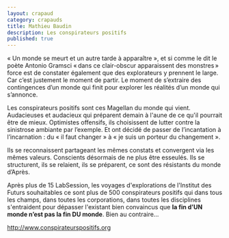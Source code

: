 ```yaml
---
layout: crapaud
category: crapauds
title: Mathieu Baudin
description: Les conspirateurs positifs
published: true
---
```


« Un monde se meurt et un autre tarde à apparaître », et si comme le dit le poète Antonio Gramsci « dans ce clair-obscur apparaissent des monstres » force est de constater également que des explorateurs y prennent le large. Car c’est justement le moment de partir. Le moment de s’extraire des contingences d’un monde qui finit pour explorer les réalités d’un monde qui s’annonce.

Les conspirateurs positifs sont ces Magellan du monde qui vient. Audacieuses et audacieux qui préparent demain à l'aune de ce qu'il pourrait être de mieux. Optimistes offensifs, ils choisissent de lutter contre la sinistrose ambiante par l’exemple. Et ont décidé de passer de l’incantation à l’incarnation : du « il faut changer » à « je suis un porteur du changement ». 

Ils se reconnaissent partageant les mêmes constats et convergent via les mêmes valeurs. Conscients désormais de ne plus être esseulés. Ils se structurent, ils se relaient, ils se préparent, ce sont des résistants du monde d’Après.

Après plus de 15 LabSession, les voyages d'explorations de l'Institut des Futurs souhaitables ce sont plus de 500 conspirateurs positifs qui dans tous les champs, dans toutes les corporations, dans toutes les disciplines s'entraident pour dépasser l'existant bien convaincus que **la fin d’UN monde n’est pas la fin DU monde**. Bien au contraire…

<http://www.conspirateurspositifs.org>

